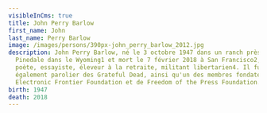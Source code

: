 ```yaml
---
visibleInCms: true
title: John Perry Barlow
first_name: John
last_name: Perry Barlow
image: /images/persons/390px-john_perry_barlow_2012.jpg
description: John Perry Barlow, né le 3 octobre 1947 dans un ranch près de
  Pinedale dans le Wyoming1 et mort le 7 février 2018 à San Francisco2,3, est un
  poète, essayiste, éleveur à la retraite, militant libertarien4. Il fut
  également parolier des Grateful Dead, ainsi qu'un des membres fondateurs de
  Electronic Frontier Foundation et de Freedom of the Press Foundation.
birth: 1947
death: 2018
---
```

